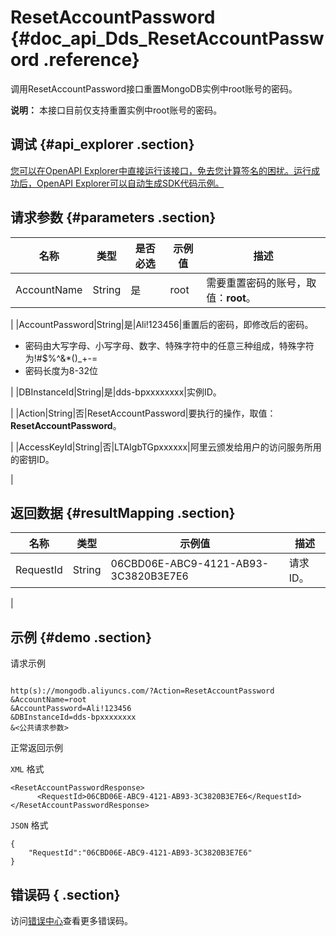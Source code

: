 # ResetAccountPassword {#doc_api_Dds_ResetAccountPassword .reference}

调用ResetAccountPassword接口重置MongoDB实例中root账号的密码。

**说明：** 本接口目前仅支持重置实例中root账号的密码。

## 调试 {#api_explorer .section}

[您可以在OpenAPI Explorer中直接运行该接口，免去您计算签名的困扰。运行成功后，OpenAPI Explorer可以自动生成SDK代码示例。](https://api.aliyun.com/#product=Dds&api=ResetAccountPassword&type=RPC&version=2015-12-01)

## 请求参数 {#parameters .section}

|名称|类型|是否必选|示例值|描述|
|--|--|----|---|--|
|AccountName|String|是|root|需要重置密码的账号，取值：**root**。

 |
|AccountPassword|String|是|Ali!123456|重置后的密码，即修改后的密码。

 -   密码由大写字母、小写字母、数字、特殊字符中的任意三种组成，特殊字符为!\#$%^&\*\(\)\_+-=
-   密码长度为8-32位

 |
|DBInstanceId|String|是|dds-bpxxxxxxxx|实例ID。

 |
|Action|String|否|ResetAccountPassword|要执行的操作，取值：**ResetAccountPassword**。

 |
|AccessKeyId|String|否|LTAIgbTGpxxxxxx|阿里云颁发给用户的访问服务所用的密钥ID。

 |

## 返回数据 {#resultMapping .section}

|名称|类型|示例值|描述|
|--|--|---|--|
|RequestId|String|06CBD06E-ABC9-4121-AB93-3C3820B3E7E6|请求ID。

 |

## 示例 {#demo .section}

请求示例

``` {#request_demo}

http(s)://mongodb.aliyuncs.com/?Action=ResetAccountPassword
&AccountName=root
&AccountPassword=Ali!123456
&DBInstanceId=dds-bpxxxxxxxx
&<公共请求参数>

```

正常返回示例

`XML` 格式

``` {#xml_return_success_demo}
<ResetAccountPasswordResponse>
	  <RequestId>06CBD06E-ABC9-4121-AB93-3C3820B3E7E6</RequestId>
</ResetAccountPasswordResponse>
```

`JSON` 格式

``` {#json_return_success_demo}
{
	"RequestId":"06CBD06E-ABC9-4121-AB93-3C3820B3E7E6"
}
```

## 错误码 { .section}

访问[错误中心](https://error-center.aliyun.com/status/product/Dds)查看更多错误码。

